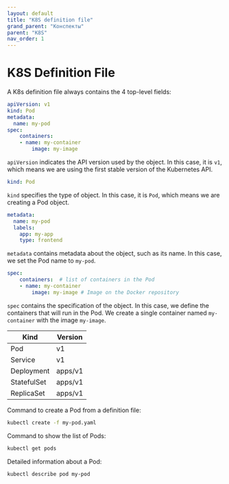 ```yaml
---
layout: default
title: "K8S definition file"
grand_parent: "Конспекты"
parent: "K8S"
nav_order: 1
---
```


# K8S Definition File

A K8s definition file always contains the 4 top-level fields:

```yaml
apiVersion: v1
kind: Pod
metadata:
  name: my-pod
spec:
    containers:
    - name: my-container
        image: my-image
```

`apiVersion` indicates the API version used by the object. In this case, it is `v1`, which means we are using the first stable version of the Kubernetes API.

```yaml
kind: Pod
```

`kind` specifies the type of object. In this case, it is `Pod`, which means we are creating a Pod object.

```yaml
metadata:
  name: my-pod
  labels:
    app: my-app
    type: frontend
```

`metadata` contains metadata about the object, such as its name. In this case, we set the Pod name to `my-pod`.

```yaml
spec:
    containers:  # list of containers in the Pod
    - name: my-container
        image: my-image # Image on the Docker repository
```

`spec` contains the specification of the object. In this case, we define the containers that will run in the Pod. We create a single container named `my-container` with the image `my-image`.

| Kind | Version |
| ---- | ------- |
| Pod | v1 |
| Service | v1 |
| Deployment | apps/v1 |
| StatefulSet | apps/v1 |
| ReplicaSet | apps/v1 |

Command to create a Pod from a definition file:

```bash
kubectl create -f my-pod.yaml
```

Command to show the list of Pods:

```bash
kubectl get pods
```

Detailed information about a Pod:

```bash
kubectl describe pod my-pod
```
